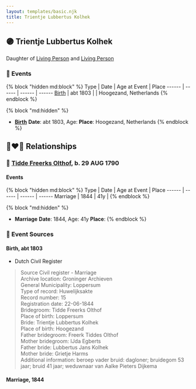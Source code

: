 ```yaml
---
layout: templates/basic.njk
title: Trientje Lubbertus Kolhek
---
```

## 🟣 Trientje Lubbertus Kolhek

Daughter of [Living Person](/people/1/10319488) and [Living Person](/people/7/76207168)

### 📆 Events

{% block "hidden md:block" %}
Type | Date | Age at Event | Place
------ | ------ | ------ | ------
[Birth](#event-event-3) | abt 1803 |  | Hoogezand, Netherlands
{% endblock %}

{% block "md:hidden" %}
- **[Birth](#event-event-3)**
**Date**: abt 1803, Age:
**Place**: Hoogezand, Netherlands
{% endblock %}

## 👩‍❤️‍👨 Relationships

### 🔵 [Tidde Freerks Olthof](/people/7/7481187), b. 29 AUG 1790

#### Events

{% block "hidden md:block" %}
Type | Date | Age at Event | Place
------ | ------ | ------ | ------
Marriage | 1844 | 41y |
{% endblock %}

{% block "md:hidden" %}
- **Marriage**
**Date**: 1844, Age: 41y
**Place**:
{% endblock %}

### 📰 Event Sources

#### <a id="event-event-3"></a> Birth, abt 1803
* Dutch Civil Register
>   
  > Source Civil register - Marriage  
  > Archive location: Groninger Archieven  
  > General Municipality: Loppersum  
  > Type of record: Huwelijksakte  
  > Record number: 15  
  > Registration date: 22-06-1844  
  > Bridegroom: Tidde Freerks Olthof  
  > Place of birth: Loppersum  
  > Bride: Trientje Lubbertus Kolhek  
  > Place of birth: Hoogezand  
  > Father bridegroom: Freerk Tiddes Olthof  
  > Mother bridegroom: IJda Egberts  
  > Father bride: Lubbertus Jans Kolhek  
  > Mother bride: Grietje Harms  
  > Additional information: beroep vader bruid: dagloner; bruidegom 53 jaar; bruid 41 jaar; weduwnaar van Aalke Pieters Dijkema
#### <a id="event-family-0-event-0"></a> Marriage, 1844
